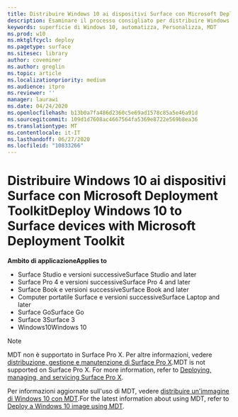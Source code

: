 ```yaml
---
title: Distribuire Windows 10 ai dispositivi Surface con Microsoft Deployment Toolkit (Surface)
description: Esaminare il processo consigliato per distribuire Windows 10 ai dispositivi Surface con Microsoft Deployment Toolkit.
keywords: superficie di Windows 10, automatizza, Personalizza, MDT
ms.prod: w10
ms.mktglfcycl: deploy
ms.pagetype: surface
ms.sitesec: library
author: coveminer
ms.author: greglin
ms.topic: article
ms.localizationpriority: medium
ms.audience: itpro
ms.reviewer: ''
manager: laurawi
ms.date: 04/24/2020
ms.openlocfilehash: b13b0a7fa486d2360c5e69ad1578c85a5e46a91d
ms.sourcegitcommit: 109d1d7608ac4667564fa5369e8722e569b8ea36
ms.translationtype: MT
ms.contentlocale: it-IT
ms.lasthandoff: 06/27/2020
ms.locfileid: "10833266"
---
```

# <span data-ttu-id="e7cf0-104">Distribuire Windows 10 ai dispositivi Surface con Microsoft Deployment Toolkit</span><span class="sxs-lookup"><span data-stu-id="e7cf0-104">Deploy Windows 10 to Surface devices with Microsoft Deployment Toolkit</span></span>

**<span data-ttu-id="e7cf0-105">Ambito di applicazione</span><span class="sxs-lookup"><span data-stu-id="e7cf0-105">Applies to</span></span>**

- <span data-ttu-id="e7cf0-106">Surface Studio e versioni successive</span><span class="sxs-lookup"><span data-stu-id="e7cf0-106">Surface Studio and later</span></span>
- <span data-ttu-id="e7cf0-107">Surface Pro 4 e versioni successive</span><span class="sxs-lookup"><span data-stu-id="e7cf0-107">Surface Pro 4 and later</span></span>
- <span data-ttu-id="e7cf0-108">Surface Book e versioni successive</span><span class="sxs-lookup"><span data-stu-id="e7cf0-108">Surface Book and later</span></span>
- <span data-ttu-id="e7cf0-109">Computer portatile Surface e versioni successive</span><span class="sxs-lookup"><span data-stu-id="e7cf0-109">Surface Laptop and later</span></span>
- <span data-ttu-id="e7cf0-110">Surface Go</span><span class="sxs-lookup"><span data-stu-id="e7cf0-110">Surface Go</span></span>
- <span data-ttu-id="e7cf0-111">Surface 3</span><span class="sxs-lookup"><span data-stu-id="e7cf0-111">Surface 3</span></span>
- <span data-ttu-id="e7cf0-112">Windows10</span><span class="sxs-lookup"><span data-stu-id="e7cf0-112">Windows 10</span></span>

> [!NOTE]
> <span data-ttu-id="e7cf0-113">MDT non è supportato in Surface Pro X. Per altre informazioni, vedere [distribuzione, gestione e manutenzione di Surface Pro X](surface-pro-arm-app-management.md).</span><span class="sxs-lookup"><span data-stu-id="e7cf0-113">MDT is not supported on Surface Pro X. For more information, refer to [Deploying, managing, and servicing Surface Pro X](surface-pro-arm-app-management.md).</span></span>

<span data-ttu-id="e7cf0-114">Per informazioni aggiornate sull'uso di MDT, vedere [distribuire un'immagine di Windows 10 con MDT](https://docs.microsoft.com/windows/deployment/deploy-windows-mdt/deploy-a-windows-10-image-using-mdt).</span><span class="sxs-lookup"><span data-stu-id="e7cf0-114">For the latest information about using MDT, refer to [Deploy a Windows 10 image using MDT](https://docs.microsoft.com/windows/deployment/deploy-windows-mdt/deploy-a-windows-10-image-using-mdt).</span></span>

